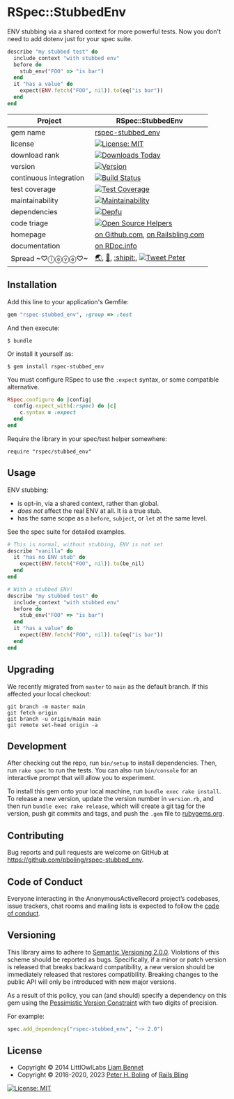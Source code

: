 # RSpec::StubbedEnv

ENV stubbing via a shared context for more powerful tests.  Now you don't need to add dotenv just for your spec suite.

```ruby
describe "my stubbed test" do
  include_context "with stubbed env"
  before do
    stub_env("FOO" => "is bar")
  end
  it "has a value" do
    expect(ENV.fetch("FOO", nil)).to(eq("is bar"))
  end
end
```

| Project                 | RSpec::StubbedEnv                                                                                                                                                                                                                           |
|------------------------ |---------------------------------------------------------------------------------------------------------------------------------------------------------------------------------------------------------------------------------------------|
| gem name                | [rspec-stubbed_env](https://rubygems.org/gems/rspec-stubbed_env)                                                                                                                                                                            |
| license                 | [![License: MIT](https://img.shields.io/badge/License-MIT-green.svg)](https://opensource.org/licenses/MIT)                                                                                                                                  |
| download rank           | [![Downloads Today](https://img.shields.io/gem/rd/rspec-stubbed_env.svg)](https://github.com/pboling/rspec-stubbed_env)                                                                                                                     |
| version                 | [![Version](https://img.shields.io/gem/v/rspec-stubbed_env.svg)](https://rubygems.org/gems/rspec-stubbed_env)                                                                                                                               |
| continuous integration  | [![Build Status](https://travis-ci.org/pboling/rspec-stubbed_env.svg?branch=main)](https://travis-ci.org/pboling/rspec-stubbed_env)                                                                                                         |
| test coverage           | [![Test Coverage](https://api.codeclimate.com/v1/badges/07a1d53634c61154efae/test_coverage)](https://codeclimate.com/github/pboling/rspec-stubbed_env/test_coverage)                                                                        |
| maintainability         | [![Maintainability](https://api.codeclimate.com/v1/badges/07a1d53634c61154efae/maintainability)](https://codeclimate.com/github/pboling/rspec-stubbed_env/maintainability)                                                                  |
| dependencies            | [![Depfu](https://badges.depfu.com/badges/a48948dd503f23a440f2c17910563f43/count.svg)](https://depfu.com/github/pboling/rspec-stubbed_env?project_id=5884)                                                                                  |
| code triage             | [![Open Source Helpers](https://www.codetriage.com/pboling/rspec-stubbed_env/badges/users.svg)](https://www.codetriage.com/pboling/rspec-stubbed_env)                                                                                       |
| homepage                | [on Github.com][homepage], [on Railsbling.com][blogpage]                                                                                                                                                                                    |
| documentation           | [on RDoc.info][documentation]                                                                                                                                                                                                               |
| Spread ~♡ⓛⓞⓥⓔ♡~      | [🌏](https://about.me/peter.boling), [👼](https://angel.co/peter-boling), [:shipit:](http://coderwall.com/pboling), [![Tweet Peter](https://img.shields.io/twitter/follow/galtzo.svg?style=social&label=Follow)](http://twitter.com/galtzo) |

## Installation

Add this line to your application's Gemfile:

```ruby
gem "rspec-stubbed_env", :group => :test
```

And then execute:

    $ bundle

Or install it yourself as:

    $ gem install rspec-stubbed_env


You must configure RSpec to use the `:expect` syntax, or some compatible alternative.

```ruby
RSpec.configure do |config|
  config.expect_with(:rspec) do |c|
    c.syntax = :expect
  end
end
```

Require the library in your spec/test helper somewhere:
```
require "rspec/stubbed_env"
```

## Usage

ENV stubbing:

  - is opt-in, via a shared context, rather than global.
  - *does not* affect the real ENV at all.  It is a true stub.
  - has the same scope as a `before`, `subject`, or `let` at the same level.

See the spec suite for detailed examples.

```ruby
# This is normal, without stubbing, ENV is not set
describe "vanilla" do
  it "has no ENV stub" do
    expect(ENV.fetch("FOO", nil)).to(be_nil)
  end
end

# With a stubbed ENV!
describe "my stubbed test" do
  include_context "with stubbed env"
  before do
    stub_env("FOO" => "is bar")
  end
  it "has a value" do
    expect(ENV.fetch("FOO", nil)).to(eq("is bar"))
  end
end
```

## Upgrading

We recently migrated from `master` to `main` as the default branch.  If this affected your local checkout:
```shell
git branch -m master main
git fetch origin
git branch -u origin/main main
git remote set-head origin -a
```

## Development

After checking out the repo, run `bin/setup` to install dependencies. Then, run `rake spec` to run the tests. You can also run `bin/console` for an interactive prompt that will allow you to experiment.

To install this gem onto your local machine, run `bundle exec rake install`. To release a new version, update the version number in `version.rb`, and then run `bundle exec rake release`, which will create a git tag for the version, push git commits and tags, and push the `.gem` file to [rubygems.org](https://rubygems.org).

## Contributing

Bug reports and pull requests are welcome on GitHub at https://github.com/pboling/rspec-stubbed_env.

## Code of Conduct

Everyone interacting in the AnonymousActiveRecord project’s codebases, issue trackers, chat rooms and mailing lists is expected to follow the [code of conduct](https://github.com/pboling/rspec-stubbed_env/blob/main/CODE_OF_CONDUCT.md).

## Versioning

This library aims to adhere to [Semantic Versioning 2.0.0][semver].
Violations of this scheme should be reported as bugs. Specifically,
if a minor or patch version is released that breaks backward
compatibility, a new version should be immediately released that
restores compatibility. Breaking changes to the public API will
only be introduced with new major versions.

As a result of this policy, you can (and should) specify a
dependency on this gem using the [Pessimistic Version Constraint][pvc] with two digits of precision.

For example:

```ruby
spec.add_dependency("rspec-stubbed_env", "~> 2.0")
```

## License

* Copyright © 2014 LittlOwlLabs [Liam Bennet](https://github.com/ljkbennett)
* Copyright © 2018-2020, 2023 [Peter H. Boling][peterboling] of [Rails Bling][railsbling]

[![License: MIT](https://img.shields.io/badge/License-MIT-green.svg)](https://opensource.org/licenses/MIT)

[license]: LICENSE
[semver]: http://semver.org/
[pvc]: http://guides.rubygems.org/patterns/#pessimistic-version-constraint
[railsbling]: http://www.railsbling.com
[peterboling]: http://www.peterboling.com
[documentation]: http://rdoc.info/github/pboling/rspec-stubbed_env/frames
[homepage]: https://github.com/pboling/rspec-stubbed_env/
[blogpage]: http://www.railsbling.com/tags/rspec-stubbed_env/
